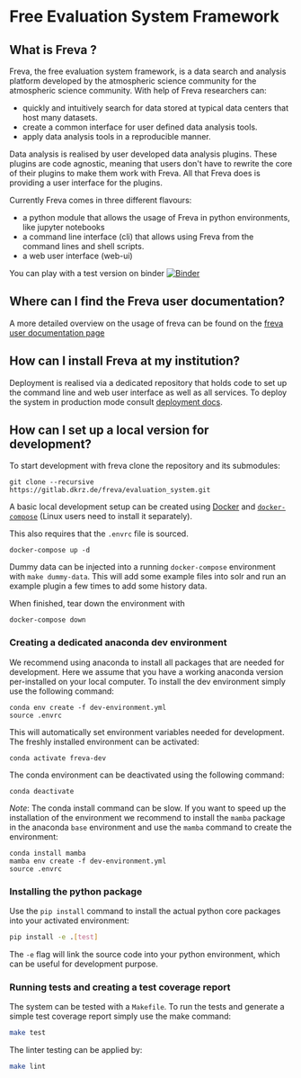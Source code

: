 # Free Evaluation System Framework

## What is Freva ?
Freva, the free evaluation system framework, is a data search and analysis
platform developed by the atmospheric science community for the atmospheric
science community. With help of Freva researchers can:

- quickly and intuitively search for data stored at typical data centers that
  host many datasets.
- create a common interface for user defined data analysis tools.
- apply data analysis tools in a reproducible manner.

Data analysis is realised by user developed data analysis plugins. These plugins
are code agnostic, meaning that users don't have to rewrite the core of their
plugins to make them work with Freva. All that Freva does is providing a user
interface for the plugins.

Currently Freva comes in three different flavours:

- a python module that allows the usage of Freva in python environments, like
  jupyter notebooks
- a command line interface (cli) that allows using Freva from the command
  lines and shell scripts.
- a web user interface (web-ui)


You can play with a test version on binder [![Binder](https://mybinder.org/badge_logo.svg)](https://mybinder.org/v2/git/https%3A%2F%2Fgitlab.dkrz.de%2Ffreva%2Fevaluation_system.git/freva-dev)

## Where can I find the Freva user documentation?
A more detailed overview on the usage of freva can be found on the
[freva user documentation page](https://freva.gitlab-pages.dkrz.de/evaluation_system/sphinx_docs/index.html)



## How can I install Freva at my institution?

Deployment is realised via a dedicated repository that holds code to set up
the command line and web user interface as well as all services.
To deploy the system in production
mode consult [deployment docs](https://freva.gitlab-pages.dkrz.de/deployment/index.html).

## How can I set up a local version for development?

To start development with freva clone the repository and its submodules:

```
git clone --recursive https://gitlab.dkrz.de/freva/evaluation_system.git
```

A basic local development setup can be created using
[Docker](https://docs.docker.com/engine/install/) and
[`docker-compose`](https://docs.docker.com/compose/install/)
(Linux users need to install it separately).

This also requires that the `.envrc` file is sourced.

```
docker-compose up -d
```

Dummy data can be injected into a running `docker-compose` environment with
`make dummy-data`. This will add some example files into solr and run an
example plugin a few times to add some history data.

When finished, tear down the environment with

```
docker-compose down
```

### Creating a dedicated anaconda dev environment
We recommend using anaconda to install all packages that are needed for
development. Here we assume that you have a
working anaconda version per-installed on your local computer. To install
the dev environment simply use the following command:

```
conda env create -f dev-environment.yml
source .envrc
```
This will automatically set environment variables needed for development.
The freshly installed environment can be activated:
```
conda activate freva-dev
```
The conda environment can be deactivated using the following command:
```
conda deactivate
```
_Note_: The conda install command can be slow. If you want to speed up the
installation of the environment we recommend to install the `mamba` package in
the anaconda `base` environment and use the `mamba` command to create the
environment:

```
conda install mamba
mamba env create -f dev-environment.yml
source .envrc
```

### Installing the python package

Use the `pip install` command to install the actual python core packages into
your activated environment:

```bash
pip install -e .[test]
```

The `-e` flag will link the source code into your python environment, which
can be useful for development purpose.

### Running tests and creating a test coverage report

The system can be tested with a `Makefile`. To run the tests and generate a
simple test coverage report simply use the make command:

```bash
make test
```

The linter testing can be applied by:

```bash
make lint
```
